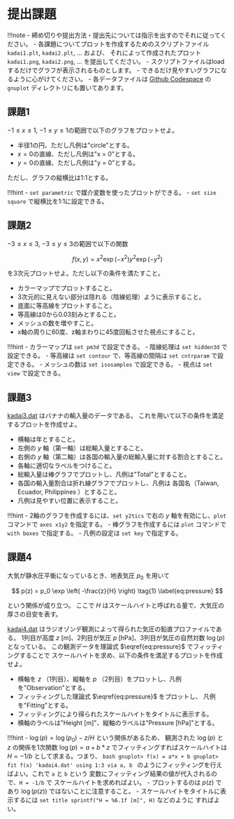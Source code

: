 # 提出課題

!!!note
    - 締め切りや提出方法・提出先については指示を出すのでそれに従ってください。
    - 各課題についてプロットを作成するためのスクリプトファイル
    `kadai1.plt`, `kadai2.plt`, ... および、
    それによって作成されたプロット
    `kadai1.png`, `kadai2.png`, ... を提出してください。
    - スクリプトファイルはloadするだけでグラフが表示されるものとします。
    - できるだけ見やすいグラフになるように心がけてください。
    - 各データファイルは
    [Github Codespace](https://github.com/chibutsu-utokyo/debian)
    の `gnuplot` ディレクトリにも置いてあります。

## 課題1
$-1 \leq x \leq 1$, $-1 \leq y \leq 1$の範囲で以下のグラフをプロットせよ。

- 半径1の円、ただし凡例は"circle"とする。
- $x=0$の直線、ただし凡例は"x = 0"とする。
- $y=0$の直線、ただし凡例は"y = 0"とする。

ただし、グラフの縦横比は1:1とする。

!!!hint
    - `set parametric` で媒介変数を使ったプロットができる。
    - `set size square` で縦横比を1:1に設定できる。

## 課題2
$-3 \leq x \leq 3$, $-3 \leq y \leq 3$の範囲で以下の関数

$$
f(x,y) = x^2 \exp \left(-x^2\right) y^2 \exp \left(-y^2\right)
$$

を3次元プロットせよ。ただし以下の条件を満たすこと。

- カラーマップでプロットすること。
- 3次元的に見えない部分は隠れる（陰線処理）ように表示すること。
- 底面に等高線をプロットすること。
- 等高線は0から0.03刻みとすること。
- メッシュの数を増やすこと。
- x軸の周りに60度、z軸まわりに45度回転させた視点にすること。

!!!hint
    - カラーマップは `set pm3d` で設定できる。
    - 陰線処理は `set hidden3d` で設定できる。
    - 等高線は `set contour` で、等高線の間隔は `set cntrparam` で設定できる。
    - メッシュの数は `set isosamples` で設定できる。
    - 視点は `set view` で設定できる。


## 課題3
[kadai3.dat](https://github.com/chibutsu-utokyo/debian/blob/main/gnuplot/kadai3.dat)
はバナナの輸入量のデータである。
これを用いて以下の条件を満足するプロットを作成せよ。

- 横軸は年とすること。
- 左側の $y$ 軸（第一軸）は総輸入量とすること。
- 右側の $y$ 軸（第二軸）は各国の輸入量の総輸入量に対する割合とすること。
- 各軸に適切なラベルをつけること。
- 総輸入量は棒グラフでプロットし、凡例は"Total"とすること。
- 各国の輸入量割合は折れ線グラフでプロットし、凡例は
各国名（Taiwan, Ecuador, Philippines ）とすること。
- 凡例は見やすい位置に表示すること。

!!!hint
    - 2軸のグラフを作成するには、`set y2tics` で右の $y$ 軸を有効にし、`plot` コマンドで `axes x1y2` を指定する。
    - 棒グラフを作成するには `plot` コマンドで `with boxes` で指定する。
    - 凡例の設定は `set key` で指定する。


## 課題4
大気が静水圧平衡になっているとき、地表気圧 $p_0$ を用いて

$$
p(z) = p_0 \exp \left( -\frac{z}{H} \right) \tag{1} \label{eq:pressure}
$$

という関係が成り立つ。
ここで $H$ はスケールハイトと呼ばれる量で、大気圧の厚さの目安を表す。

[kadai4.dat](https://github.com/chibutsu-utokyo/debian/blob/main/gnuplot/kadai4.dat)
はラジオゾンデ観測によって得られた気圧の鉛直プロファイルである。
1列目が高度 $z$ [m]、2列目が気圧 $p$ [hPa]、3列目が気圧の自然対数 $\log (p)$となっている。
この観測データを理論式 $\eqref{eq:pressure}$ でフィッティングすることで
スケールハイトを求め、以下の条件を満足するプロットを作成せよ。

- 横軸を $z$ （1列目）、縦軸を $p$ （2列目）をプロットし、凡例を"Observation"とする。
- フィッティングした理論式 $\eqref{eq:pressure}$ をプロットし、
凡例を"Fitting"とする。
- フィッティングにより得られたスケールハイトをタイトルに表示する。
- 横軸のラベルは"Height [m]"、縦軸のラベルは"Pressure [hPa]"とする。

!!!hint
    - $\log (p) = \log (p_0) - z / H$ という関係があるため、
    観測された $\log (p)$ と $z$ の関係を1次関数
    $\log(p) = a + b * z$ でフィッティングすればスケールハイトは
    $H = -1/b$ として求まる。つまり、
    ```bash
    gnuplot> f(x) = a*x + b
    gnuplot> fit f(x) 'kadai4.dat' using 1:3 via a, b
    ```
    のようにフィッティングを行えばよい。これで `a` と `b` という
    変数にフィッティング結果の値が代入されるので、`H = -1/b` で
    スケールハイトを求めればよい。
    - プロットするのは $p(z)$ であり $\log(p(z))$ ではないことに注意すること。
    - スケールハイトをタイトルに表示するには
    `set title sprintf("H = %6.1f [m]", H)` などのように
    すればよい。
